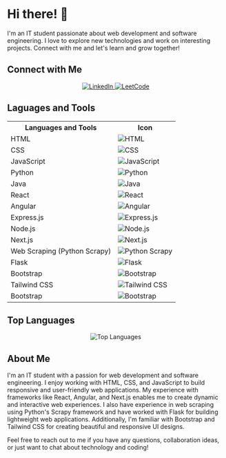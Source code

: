 # Hi there! 👋

I'm an IT student passionate about web development and software engineering. I love to explore new technologies and work on interesting projects. Connect with me and let's learn and grow together!

## Connect with Me

<p align="center">
  <a href="https://www.linkedin.com/in/prasath-karthiban/">
    <img src="https://img.shields.io/badge/LinkedIn-Connect-blue?style=flat&logo=linkedin" alt="LinkedIn" />
  </a>
  <a href="https://leetcode.com/Prasath_k/">
    <img src="https://img.shields.io/badge/LeetCode-Solve-green?style=flat&logo=leetcode" alt="LeetCode" />
  </a>
</p>

## Laguages and Tools

<table align="center">
  <tr>
    <th>Languages and Tools</th>
    <th>Icon</th>
  </tr>
  <tr>
    <td>HTML</td>
    <td><img src="https://img.shields.io/badge/-HTML-orange?style=flat&logo=html5&logoColor=white" alt="HTML" /></td>
  </tr>
  <tr>
    <td>CSS</td>
    <td><img src="https://img.shields.io/badge/-CSS-blue?style=flat&logo=css3&logoColor=white" alt="CSS" /></td>
  </tr>
  <tr>
    <td>JavaScript</td>
    <td><img src="https://img.shields.io/badge/-JavaScript-yellow?style=flat&logo=javascript&logoColor=white" alt="JavaScript" /></td>
  </tr>
  <tr>
    <td>Python</td>
    <td><img src="https://img.shields.io/badge/-Python-blue?style=flat&logo=python&logoColor=white" alt="Python" /></td>
  </tr>
  <tr>
    <td>Java</td>
    <td><img src="https://img.shields.io/badge/-Java-red?style=flat&logo=java&logoColor=white" alt="Java" /></td>
  </tr>
  <tr>
    <td>React</td>
    <td><img src="https://img.shields.io/badge/-React-blue?style=flat&logo=react&logoColor=white" alt="React" /></td>
  </tr>
  <tr>
    <td>Angular</td>
    <td><img src="https://img.shields.io/badge/-Angular-red?style=flat&logo=angular&logoColor=white" alt="Angular" /></td>
  </tr>
  <tr>
    <td>Express.js</td>
    <td><img src="https://img.shields.io/badge/-Express.js-lightgray?style=flat&logo=express&logoColor=white" alt="Express.js" /></td>
  </tr>
  <tr>
    <td>Node.js</td>
    <td><img src="https://img.shields.io/badge/-Node.js-green?style=flat&logo=node.js&logoColor=white" alt="Node.js" /></td>
  </tr>
  <tr>
    <td>Next.js</td>
    <td><img src="https://img.shields.io/badge/-Next.js-black?style=flat&logo=next.js&logoColor=white" alt="Next.js" /></td>
  </tr>
  <tr>
    <td>Web Scraping (Python Scrapy)</td>
    <td><img src="https://img.shields.io/badge/-Scrapy-green?style=flat&logo=python&logoColor=white" alt="Python Scrapy" /></td>
  </tr>
  <tr>
    <td>Flask</td>
    <td><img src="https://img.shields.io/badge/-Flask-black?style=flat&logo=flask&logoColor=white" alt="Flask" /></td>
  </tr>
  <tr>
    <td>Bootstrap</td>
    <td><img src="https://img.shields.io/badge/-Bootstrap-purple?style=flat&logo=bootstrap&logoColor=white" alt="Bootstrap" /></td>
  </tr>
  <tr>
    <td>Tailwind CSS</td>
    <td><img src="https://img.shields.io/badge/-Tailwind%20CSS-blueviolet?style=flat&logo=tailwind-css&logoColor=white" alt="Tailwind CSS" /></td>
  </tr>
  <tr>
    <td>Bootstrap</td>
    <td><img src="https://img.shields.io/badge/-Bootstrap-purple?style=flat&logo=bootstrap&logoColor=white" alt="Bootstrap" /></td>
  </tr>
</table>

## Top Languages

<p align="center">
  <img src="https://github-readme-stats.vercel.app/api/top-langs/?username=Pr454th&layout=compact&theme=dark" alt="Top Languages" />
</p>

## About Me

I'm an IT student with a passion for web development and software engineering. I enjoy working with HTML, CSS, and JavaScript to build responsive and user-friendly web applications. My experience with frameworks like React, Angular, and Next.js enables me to create dynamic and interactive web experiences. I also have experience in web scraping using Python's Scrapy framework and have worked with Flask for building lightweight web applications. Additionally, I'm familiar with Bootstrap and Tailwind CSS for creating beautiful and responsive UI designs.

Feel free to reach out to me if you have any questions, collaboration ideas, or just want to chat about technology and coding!
